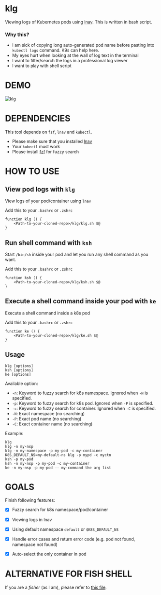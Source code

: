 # klg
Viewing logs of Kubernetes pods using [lnav](https://lnav.org/).
This is written in bash script.

### Why this?
- I am sick of copying long auto-generated pod name before pasting into `kubectl logs` command. K9s can help here.
- My eyes hurt when looking at the wall of log text in the terminal
- I want to filter/search the logs in a professional log viewer
- I want to play with shell script

# DEMO
![klg](https://user-images.githubusercontent.com/6322508/201508336-6f66f56d-c54e-4009-b3ed-0b9f385978ad.gif)

# DEPENDENCIES

This tool depends on `fzf`, `lnav` and `kubectl`. 
- Please make sure that you installed [lnav](https://lnav.org/) 
- Your `kubectl` must work
- Please install [fzf](https://github.com/junegunn/fzf) for fuzzy search

# HOW TO USE

## View pod logs with `klg`

View logs of your pod/container using `lnav`

Add this to your `.bashrc` or `.zshrc`
```
function klg () {
    <Path-to-your-cloned-repo>/klg/klg.sh $@
}
```

## Run shell command with `ksh`

Start `/bin/sh` inside your pod and let you run any shell command as you want.

Add this to your `.bashrc` or `.zshrc`
```
function ksh () {
    <Path-to-your-cloned-repo>/klg/ksh.sh $@
}
```

## Execute a shell command inside your pod with `ke`

Execute a shell command inside a k8s pod

Add this to your `.bashrc` or `.zshrc`
```
function ke () {
    <Path-to-your-cloned-repo>/klg/ke.sh $@
}
```

## Usage
```
klg [options]
ksh [options]
ke [options]
```

Available option:
- `-n`: Keyword to fuzzy search for k8s namespace. Ignored when `-N` is specified.
- `-p`: Keyword to fuzzy search for k8s pod. Ignored when `-P` is specified.
- `-c`: Keyword to fuzzy search for container. Ignored when `-C` is specified.
- `-N`: Exact namespace (no searching)
- `-P`: Exact pod name (no searching)
- `-C`: Exact container name (no searching)

Example:
```
klg
klg -n my-nsp
klg -n my-namespace -p my-pod -c my-container
K8S_DEFAULT_NS=my-default-ns klg -p mypd -c myctn
ksh -p my-pod
ksh -n my-nsp -p my-pod -c my-container
ke -n my-nsp -p my-pod -- my-command the arg list

```


# GOALS
Finish following features:
- [x] Fuzzy search for k8s namespace/pod/container
- [x] Viewing logs in lnav
- [x] Using default namespace `default` or `$K8S_DEFAULT_NS`
- [x] Handle error cases and return error code (e.g. pod not found, namespace not found)
- [x] Auto-select the only container in pod


# ALTERNATIVE FOR FISH SHELL
If you are a *fisher* (as I am), please refer to [this file](https://github.com/haphamdev/dot-files/blob/master/fish/functions/klg.fish).
